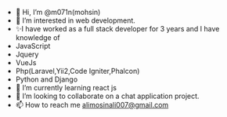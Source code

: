 - 👋 Hi, I’m @m071n(mohsin)
- 👀 I’m interested in web development.
- ✨I have worked as a full stack developer for 3 years and I have knowledge of 
- JavaScript
- Jquery
- VueJs
- Php(Laravel,Yii2,Code Igniter,Phalcon)
- Python and Django
- 🌱 I’m currently learning react js
- 💞️ I’m looking to collaborate on a chat application project.
- 📫 How to reach me alimosinali007@gmail.com

<!---
m071n/m071n is a ✨ special ✨ repository because its `README.md` (this file) appears on your GitHub profile.
You can click the Preview link to take a look at your changes.
--->
